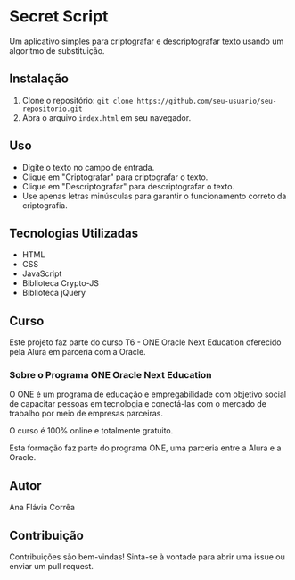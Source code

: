 # Secret Script

Um aplicativo simples para criptografar e descriptografar texto usando um algoritmo de substituição.

## Instalação

1. Clone o repositório: `git clone https://github.com/seu-usuario/seu-repositorio.git`
2. Abra o arquivo `index.html` em seu navegador.

## Uso

- Digite o texto no campo de entrada.
- Clique em "Criptografar" para criptografar o texto.
- Clique em "Descriptografar" para descriptografar o texto.
- Use apenas letras minúsculas para garantir o funcionamento correto da criptografia.

## Tecnologias Utilizadas

- HTML
- CSS
- JavaScript
- Biblioteca Crypto-JS
- Biblioteca jQuery

## Curso

Este projeto faz parte do curso T6 - ONE Oracle Next Education oferecido pela Alura em parceria com a Oracle.

### Sobre o Programa ONE Oracle Next Education

O ONE é um programa de educação e empregabilidade com objetivo social de capacitar pessoas em tecnologia e conectá-las com o mercado de trabalho por meio de empresas parceiras.

O curso é 100% online e totalmente gratuito.

Esta formação faz parte do programa ONE, uma parceria entre a Alura e a Oracle.

## Autor

Ana Flávia Corrêa

## Contribuição

Contribuições são bem-vindas! Sinta-se à vontade para abrir uma issue ou enviar um pull request.


